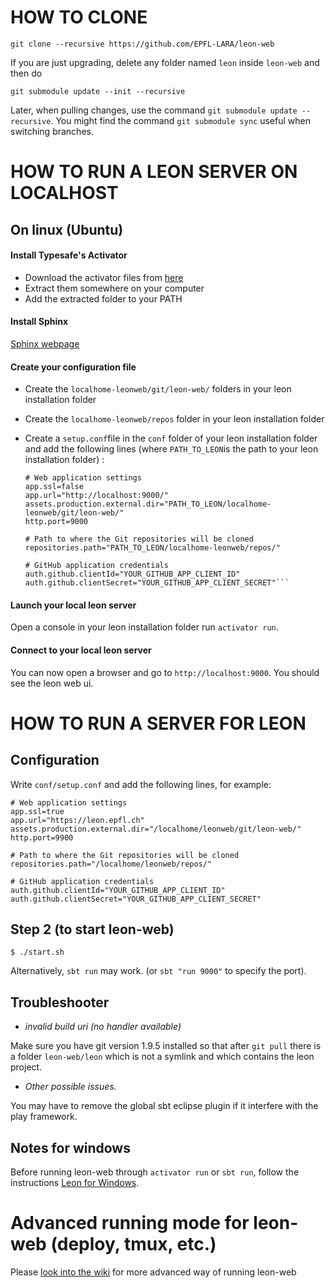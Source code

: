 # HOW TO CLONE

    git clone --recursive https://github.com/EPFL-LARA/leon-web

If you are just upgrading, delete any folder named `leon` inside `leon-web` and then do

    git submodule update --init --recursive

Later, when pulling changes, use the command `git submodule update --recursive`. You might find the command `git submodule sync` useful when switching branches.

# HOW TO RUN A LEON SERVER ON LOCALHOST

## On linux (Ubuntu)

#### Install Typesafe's Activator

* Download the activator files from [here](https://www.typesafe.com/activator/download)
* Extract them somewhere on your computer
* Add the extracted folder to your PATH

#### Install Sphinx

[Sphinx webpage](http://www.sphinx-doc.org/en/stable/)

#### Create your configuration file

* Create the `localhome-leonweb/git/leon-web/` folders in your leon installation folder
* Create the `localhome-leonweb/repos` folder in your leon installation folder
* Create a `setup.conf`file in the `conf` folder of your leon installation folder and add the following lines (where `PATH_TO_LEON`is the path to your leon installation folder) :

	```
	# Web application settings
    app.ssl=false
    app.url="http://localhost:9000/"
    assets.production.external.dir="PATH_TO_LEON/localhome-leonweb/git/leon-web/"
    http.port=9000
    
    # Path to where the Git repositories will be cloned
    repositories.path="PATH_TO_LEON/localhome-leonweb/repos/"

    # GitHub application credentials
    auth.github.clientId="YOUR_GITHUB_APP_CLIENT_ID"
    auth.github.clientSecret="YOUR_GITHUB_APP_CLIENT_SECRET"```
    
#### Launch your local leon server

Open a console in your leon installation folder run `activator run`.

#### Connect to your local leon server

You can now open a browser and go to `http://localhost:9000`. You should see the leon web ui.

# HOW TO RUN A SERVER FOR LEON

## Configuration

Write `conf/setup.conf` and add the following lines, for example:

    # Web application settings
    app.ssl=true
    app.url="https://leon.epfl.ch"
    assets.production.external.dir="/localhome/leonweb/git/leon-web/"
    http.port=9900
    
    # Path to where the Git repositories will be cloned
    repositories.path="/localhome/leonweb/repos/"

    # GitHub application credentials
    auth.github.clientId="YOUR_GITHUB_APP_CLIENT_ID"
    auth.github.clientSecret="YOUR_GITHUB_APP_CLIENT_SECRET"

## Step 2 (to start leon-web)

    $ ./start.sh

Alternatively, `sbt run` may work. (or `sbt "run 9000"` to specify the port).

## Troubleshooter

* *invalid build uri (no handler available)*

Make sure you have git version 1.9.5 installed so that after `git pull` there is a folder `leon-web/leon` which is not a symlink and which contains the leon project.

* *Other possible issues.*

You may have to remove the global sbt eclipse plugin if it interfere with the play framework.

## Notes for windows

Before running leon-web through `activator run` or `sbt run`, follow the instructions [Leon for Windows](http://lara.epfl.ch/~mmayer/leon/index.html).

# Advanced running mode for leon-web (deploy, tmux, etc.)

Please [look into the wiki](https://github.com/epfl-lara/leon-web/wiki) for more advanced way of running leon-web
